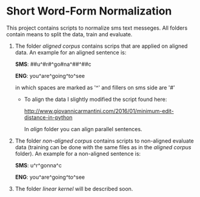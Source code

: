 # Short Word-Form Normalization
This project contains scripts to normalize sms text messeges.
All folders contain means to split the data, train and evaluate.

1. The folder *aligned corpus* contains scrips that are applied on aligned data.
   An example for an aligned sentence is:

   **SMS**: ##u^#r#^go#na^##^##c

   **ENG**:  you^are^going^to^see

   in which spaces are marked as '^' and fillers on sms side are '#'
   - To align the data I slightly modified the script found here:

     http://www.giovannicarmantini.com/2016/01/minimum-edit-distance-in-python

     In *align* folder you can align parallel sentences.

2. The folder *non-aligned corpus* contains scripts to non-aligned evaluate data
   (training can be done with the same files as in the *aligned corpus* folder).
   An example for a non-aligned sentence is:

   **SMS**: u^r^gonna^c

   **ENG**: you^are^going^to^see

3. The folder *linear kernel* will be described soon.
